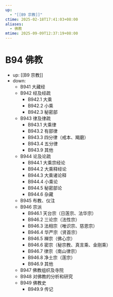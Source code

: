 ```yaml
---
up:
  - "[[B9 宗教]]"
ctime: 2025-02-18T17:41:03+08:00
aliases:
  - 佛教
mtime: 2025-09-09T12:37:19+08:00
---
```


# B94 佛教

- up: [[B9 宗教]]
- down:	
	- B941 大藏经
	- B942 经及经疏
		- B942.1 大乘
		- B942.2 小乘
		- B942.3 秘密部
	- B943 律及律疏
		- B943.1 大乘律
		- B943.2 有部律
		- B943.3 四分律（戒本、羯磨）
		- B943.4 五分律
		- B943.9 其他
	- B944 论及论疏
		- B944.1 大乘宗经论
		- B944.2 大乘释经论
		- B944.3 大乘诸论释
		- B944.4 小乘论
		- B944.5 秘密部论
		- B944.6 杂藏
	- B945 布教、仪注
	- B946 宗派
		- B946.1 天台宗（日莲宗、法华宗）
		- B946.2 三论宗（法性宗）
		- B946.3 法相宗（唯识宗、慈恩宗）
		- B946.4 华严宗（贤首宗）
		- B946.5 禅宗（佛心宗）
		- B946.6 密宗（秘宗教、真言乘、金刚乘）
		- B946.7 律宗（南山律宗）
		- B946.8 净土宗（莲宗）
		- B946.9 其他
	- B947 佛教组织及寺院
	- B948 对佛教的分析和研究
	- B949 佛教史
		- B949.9 传记
	
